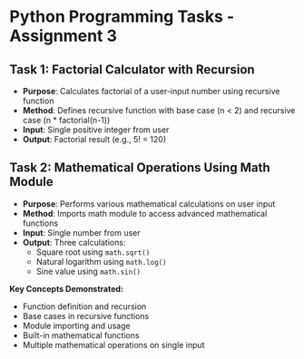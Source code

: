 # Python Programming Tasks - Assignment 3

## Task 1: Factorial Calculator with Recursion
- **Purpose**: Calculates factorial of a user-input number using recursive function
- **Method**: Defines recursive function with base case (n < 2) and recursive case (n * factorial(n-1))
- **Input**: Single positive integer from user
- **Output**: Factorial result (e.g., 5! = 120)

## Task 2: Mathematical Operations Using Math Module
- **Purpose**: Performs various mathematical calculations on user input
- **Method**: Imports math module to access advanced mathematical functions
- **Input**: Single number from user
- **Output**: Three calculations:
  - Square root using `math.sqrt()`
  - Natural logarithm using `math.log()`
  - Sine value using `math.sin()`

**Key Concepts Demonstrated:**
- Function definition and recursion
- Base cases in recursive functions
- Module importing and usage
- Built-in mathematical functions
- Multiple mathematical operations on single input